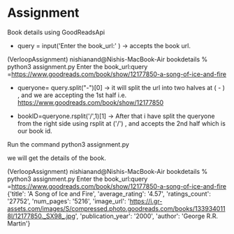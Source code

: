 # Assignment
Book details using GoodReadsApi 

* query = input('Enter the book_url:' ) -> accepts the book url.

(VerloopAssignment) nishianand@Nishis-MacBook-Air bookdetails % python3 assignment.py
Enter the book_url:query =https://www.goodreads.com/book/show/12177850-a-song-of-ice-and-fire

* queryone= query.split("-")[0] -> it will split the url into two halves at ( - ) , and we are accepting the 1st half i.e. https://www.goodreads.com/book/show/12177850

* bookID=queryone.rsplit('/',1)[1] -> After that i have split the queryone from the right side using rsplit at ('/') , and accepts the 2nd half which is our book id.

Run the command python3 assignment.py

we will get the details of the book.

(VerloopAssignment) nishianand@Nishis-MacBook-Air bookdetails % python3 assignment.py
Enter the book_url:query =https://www.goodreads.com/book/show/12177850-a-song-of-ice-and-fire
{'title': 'A Song of Ice and Fire', 
'average_rating': '4.57', 
'ratings_count': '27752', 
'num_pages': '5216', 
'image_url': 'https://i.gr-assets.com/images/S/compressed.photo.goodreads.com/books/1339340118l/12177850._SX98_.jpg', 
'publication_year': '2000', 
'author': 'George R.R. Martin'}
